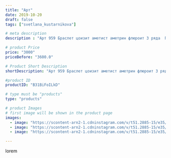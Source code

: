 ```yaml
---
title: "Арт"
date: 2019-10-20
draft: false
tags: ["svetlana_kustarnikova"]

# meta description
description : "Арт 959 Браслет цоизит аметист аметрин флюроит 3 ряда  ПРОДАНО"

# product Price
price: "3000"
priceBefore: "3600.0"

# Product Short Description
shortDescription: "Арт 959 Браслет цоизит аметист аметрин флюроит 3 ряда  ПРОДАНО"

#product ID
productID: "B31BiFoILkD"

# type must be "products"
type: "products"

# product Images
# first image will be shown in the product page
images:
  - image: "https://scontent-arn2-1.cdninstagram.com/v/t51.2885-15/e35/75225537_145971723341295_5009920147225412630_n.jpg?_nc_ht=scontent-arn2-1.cdninstagram.com&_nc_cat=103&_nc_ohc=4a-NYzvbYhMAX8TinBz&se=7&tp=1&oh=db57ee59133aa0c012514855ef0cb145&oe=60608689&ig_cache_key=MjE1ODYzODMyNTIyNTg3NTc5Mg%3D%3D.2"
  - image: "https://scontent-arn2-1.cdninstagram.com/v/t51.2885-15/e35/70806005_142287347164738_6400102147970965565_n.jpg?_nc_ht=scontent-arn2-1.cdninstagram.com&_nc_cat=110&_nc_ohc=wCAsDxN4hy8AX91xwQ1&se=8&tp=1&oh=4b5c2335dbe22e6a2f6aaf18c3d1a74d&oe=60607F17&ig_cache_key=MjE1ODYzODMyNTI0MjU0NzU4NQ%3D%3D.2"
  - image: "https://scontent-arn2-1.cdninstagram.com/v/t51.2885-15/e35/72099987_951233735220247_989356818403027554_n.jpg?_nc_ht=scontent-arn2-1.cdninstagram.com&_nc_cat=107&_nc_ohc=TgGK0NXObDcAX9BC1PN&se=8&tp=1&oh=913fd775cc44a4e8b5f1650420badb77&oe=605DEEEA&ig_cache_key=MjE1ODYzODMyNTI0MjYyMzM4Ng%3D%3D.2"

---
```

lorem
